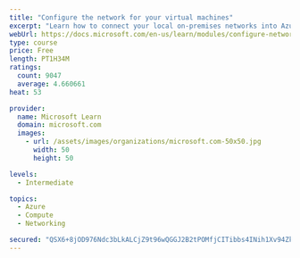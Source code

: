 ```yaml
---
title: "Configure the network for your virtual machines"
excerpt: "Learn how to connect your local on-premises networks into Azure using virtual networks, VPN gateways, and Azure ExpressRoute."
webUrl: https://docs.microsoft.com/en-us/learn/modules/configure-network-for-azure-virtual-machines/
type: course
price: Free
length: PT1H34M
ratings:
  count: 9047
  average: 4.660661
heat: 53

provider:
  name: Microsoft Learn
  domain: microsoft.com
  images:
    - url: /assets/images/organizations/microsoft.com-50x50.jpg
      width: 50
      height: 50

levels:
  - Intermediate

topics:
  - Azure
  - Compute
  - Networking

secured: "QSX6+8jOD976Ndc3bLkALCjZ9t96wQGGJ2B2tPOMfjCITibbs4INih1Xv94ZkpdQC+dLLpbZS5tT8nN6n94EteQDVABSZe0frwTF/lAjlI61ScJWymjlsEcRGNQChjFQtmAwBwd1qu0mSn2ZbUFw/EU7PmkqjF6J4WFpXa9c5oiTIFcxjC/3gcKMGK9vWeirPtMigPdlG+jCZ/+1KiI87bgbFfX7jaq2ee/kBvlmzslIpxhQ6qhXeCShZOxll9YeX/Eu2V33ImcuboDy0j2NOLWMKhfyEJ+1T+BY5l/p+y4/iz+AjkRM4VTSV06NmynrNFPnBJo9EQFFWsoaQ9O1rKVEGTEyXt2AYaeV93UJsfors0zXB3myEzI/C00r4FIk6q1MXJKKzRwds7vWKem+NBXHVaF+f0MRquiU6u4jbmg=;is4Cr0Gc1mQBEOvBc1xRhw=="
---
```


